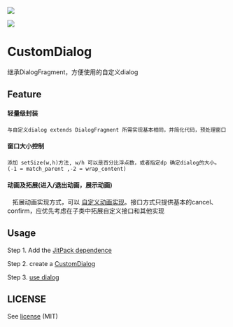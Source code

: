 [![](https://www.jitpack.io/v/stanhe/CustomDialog.svg)](https://www.jitpack.io/#stanhe/CustomDialog)

![](https://img.shields.io/dub/l/vibe-d.svg?maxAge=2592000)

# CustomDialog
继承DialogFragment，方便使用的自定义dialog
## Feature
#### 轻量级封装
    与自定义dialog extends DialogFragment 所需实现基本相同，并简化代码，预处理窗口
#### 窗口大小控制 
    添加 setSize(w,h)方法, w/h 可以是百分比浮点数，或者指定dp 确定dialog的大小。(-1 = match_parent ,-2 = wrap_content)
#### 动画及拓展(进入/退出动画，展示动画)
    拓展动画实现方式，可以 [自定义动画实现](https://github.com/stanhe/CustomDialog/blob/0c92046ca24b6b62c7b2bbd06030388e83d67559/app/src/main/java/com/stan/customdialogfragment/CustomDialog.java#L31)。接口方式只提供基本的cancel、confirm，应优先考虑在子类中拓展自定义接口和其他实现

## Usage
   Step 1. Add the [JitPack dependence](https://www.jitpack.io/#stanhe/CustomDialog/1.0.1)

   Step 2. create a [CustomDialog](https://github.com/stanhe/CustomDialog/blob/master/app/src/main/java/com/stan/customdialogfragment/CustomDialog.java)
   
   Step 3. [use dialog](https://github.com/stanhe/CustomDialog/blob/master/app/src/main/java/com/stan/customdialogfragment/MainActivity.java)
   
## LICENSE
   See [license](https://github.com/stanhe/CustomDialog/blob/master/LICENSE) (MIT)

